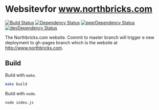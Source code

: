 
# Websitevfor www.northbricks.com
[![Build Status](https://travis-ci.org/FlaxHaxx/metalsmith-test.svg)](https://travis-ci.org/FlaxHaxx/metalsmith-test)
[![Dependency Status](https://img.shields.io/david/flaxhaxx/metalsmith-test.svg?style=flat-square)](https://david-dm.org/flaxhaxx/metalsmith-test)
[![peerDependency Status](https://img.shields.io/david/peer/flaxhaxx/metalsmith-test.svg?style=flat-square)](https://david-dm.org/flaxhaxx/metalsmith-test?type=peer)
[![devDependency Status](https://img.shields.io/david/dev/flaxhaxx/metalsmith-test.svg?style=flat-square)](https://david-dm.org/flaxhaxx/metalsmith-test?type=dev)

The Northbricks.com website. Commit to master branch will trigger e new deployment to gh-pages branch which is the website at http://www.northbricks.com.

## Build

Build with `make`.
```sh
make build
```

Build with `node`.
```sh
node index.js
```
